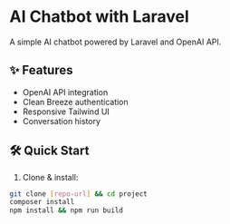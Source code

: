 # AI Chatbot with Laravel

A simple AI chatbot powered by Laravel and OpenAI API.

## ✨ Features

- OpenAI API integration
- Clean Breeze authentication
- Responsive Tailwind UI
- Conversation history

## 🛠️ Quick Start

1. Clone & install:
```bash
git clone [repo-url] && cd project
composer install
npm install && npm run build